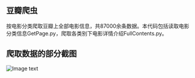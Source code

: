 ## 豆瓣爬虫</br>
按电影分类爬取豆瓣上全部电影信息，共87000余条数据。本代码包括读取电影分类信息GetPage.py，爬取各类别下电影详情介绍FullContents.py。
## 爬取数据的部分截图
![Image text](../image/GetPage_result.png)